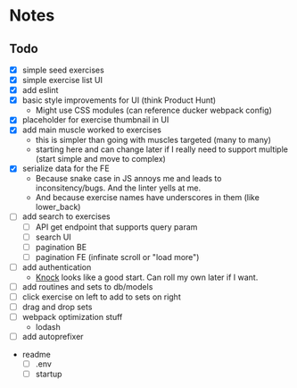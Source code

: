 # Notes

## Todo
- [x] simple seed exercises
- [x] simple exercise list UI
- [x] add eslint
- [x] basic style improvements for UI (think Product Hunt)
  - Might use CSS modules (can reference ducker webpack config)
- [x] placeholder for exercise thumbnail in UI
- [x] add main muscle worked to exercises
  - this is simpler than going with muscles targeted (many to many)
  - starting here and can change later if I really need to support multiple (start simple and
    move to complex)
- [x] serialize data for the FE
  - Because snake case in JS annoys me and leads to inconsitency/bugs. And the linter yells at me.
  - And because exercise names have underscores in them (like lower_back)
- [ ] add search to exercises
  - [ ] API get endpoint that supports query param
  - [ ] search UI
  - [ ] pagination BE
  - [ ] pagination FE (infinate scroll or "load more")
- [ ] add authentication
  - [Knock](https://github.com/nsarno/knock) looks like a good start. Can roll my own later if I want.
- [ ] add routines and sets to db/models
- [ ] click exercise on left to add to sets on right
- [ ] drag and drop sets
- [ ] webpack optimization stuff
  - lodash
- [ ] add autoprefixer
- readme
  - [ ] .env
  - [ ] startup
